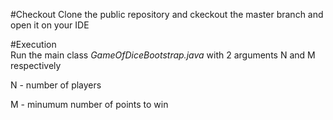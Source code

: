 #Checkout
 Clone the public repository and ckeckout the master branch and open it on your IDE

#Execution  
Run the main class _GameOfDiceBootstrap.java_ with 2 arguments N and M respectively

N - number of players

M - minumum number of points to win
